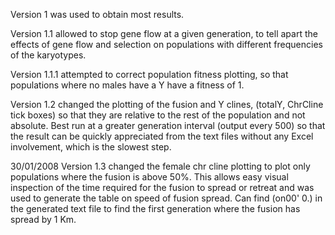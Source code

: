 Version 1 was used to obtain most results.

Version 1.1 allowed to stop gene flow at a given generation, to tell apart the effects of gene flow and selection on populations with different frequencies of the karyotypes.

Version 1.1.1 attempted to correct population fitness plotting, so that populations where no males have a Y have a fitness of 1. 

Version 1.2 changed the plotting of the fusion and Y clines, (totalY, ChrCline tick boxes) so that they are relative to the rest of the population and not absolute. Best run at a greater generation interval (output every 500) so that the result can be quickly appreciated from the text files without any Excel involvement, which is the slowest step.

30/01/2008
Version 1.3 changed the female chr cline plotting to plot only populations where the fusion is above 50%. This allows easy visual inspection of the time required for the fusion to spread or retreat and was used to generate the table on speed of fusion spread. Can find (on00' 0.) in the generated text file to find the first generation where the fusion has spread by 1 Km.